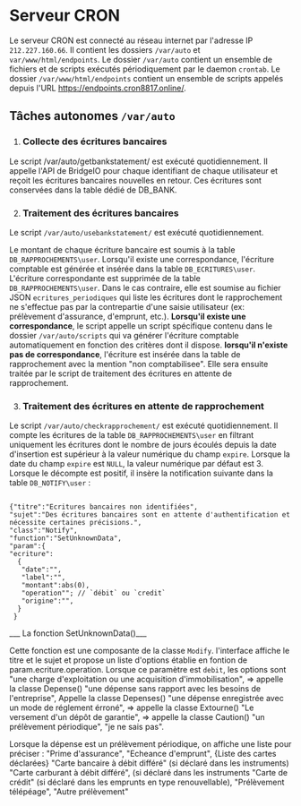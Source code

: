  # Serveur CRON
 
 Le serveur CRON est connecté au réseau internet par l'adresse IP `212.227.160.66`. Il contient les dossiers `/var/auto` et `var/www/html/endpoints`. 
 Le dossier `/var/auto` contient un ensemble de fichiers et de scripts exécutés périodiquement par le daemon `crontab`.
 Le dossier `/var/www/html/endpoints` contient un ensemble de scripts appelés depuis l'URL https://endpoints.cron8817.online/. 
 
 ## Tâches autonomes `/var/auto`
 
 1. ### Collecte des écritures bancaires
 
 Le script /var/auto/getbankstatement/ est exécuté quotidiennement. Il appelle l'API de BridgeIO pour chaque identifiant de chaque utilisateur 
 et reçoit les écritures bancaires nouvelles en retour. Ces écritures sont conservées dans la table dédié de DB_BANK. 
 
 2. ### Traitement des écritures bancaires

Le script `/var/auto/usebankstatement/` est exécuté quotidiennement. 

Le montant de chaque écriture bancaire est soumis à la table `DB_RAPPROCHEMENTS\user`. Lorsqu'il existe une correspondance, 
l'écriture comptable est générée et insérée dans la table `DB_ECRITURES\user`. L'écriture correspondante est supprimée de la table `DB_RAPPROCHEMENTS\user`. 
Dans le cas contraire, elle est soumise au fichier JSON `ecritures_periodiques` qui liste les écritures dont
le rapprochement ne s'effectue pas par la contrepartie d'une saisie utilisateur (ex: prélèvement d'assurance, d'emprunt, etc.). 
****Lorsqu'il existe une correspondance****, le script appelle un script spécifique contenu dans le dossier `/var/auto/scripts` qui va générer 
l'écriture comptable automatiquement en fonction des critères dont il dispose. **lorsqu'il n'existe pas de correspondance**, 
l'écriture est insérée dans la table de rapprochement avec la mention "non comptabilisee". Elle sera ensuite traitée par 
le script de traitement des écritures en attente de rapprochement.

3. ### Traitement des écritures en attente de rapprochement

Le script `/var/auto/checkrapprochement/` est exécuté quotidiennement. Il compte les écritures de la table `DB_RAPPROCHEMENTS\user` 
en filtrant uniquement les écritures dont le nombre de jours écoulés depuis la date d'insertion est supérieur à la valeur numérique du champ `expire`. 
Lorsque la date du champ `expire` est `NULL`, la valeur numérique par défaut est 3. 
Lorsque le décompte est positif, il insère la notification suivante dans la table `DB_NOTIFY\user` :

```

{"titre":"Ecritures bancaires non identifiées",
"sujet":"Des écritures bancaires sont en attente d'authentification et nécessite certaines précisions.",
"class":"Notify",
"function":"SetUnknownData",
"param":{
"ecriture":
  {
   "date":"",
   "label":"",
   "montant":abs(0),
   "operation""; // `débit` ou `credit`
   "origine":"",
  }
 }

```

___ La fonction SetUnknownData()___

Cette fonction est une composante de la classe `Modify`. l'interface affiche le titre et le sujet et propose un liste d'options établie en fontion de param.ecriture.operation. Lorsque ce paramètre est `debit`, les options sont 
"une charge d'exploitation ou une acquisition d'immobilisation", => appelle la classe Depense()
"une dépense sans rapport avec les besoins de l'entreprise", Appelle la classe Depenses()
"une dépense enregistrée avec un mode de réglement érroné", => appelle la classe Extourne()
"Le versement d'un dépôt de garantie", => appelle la classe Caution()
"un prélèvement périodique",
"je ne sais pas".  

Lorsque la dépense est un prélèvement périodique, on affiche une liste pour préciser :
"Prime d'assurance",
"Echeance d'emprunt",
{Liste des cartes déclarées}
"Carte bancaire à débit différé" (si déclaré dans les instruments)
"Carte carburant à débit différé", (si déclaré dans les instruments
"Carte de crédit" (si déclaré dans les emprunts en type renouvellable),
"Prélèvement télépéage",
"Autre prélèvement"








 
 
 
